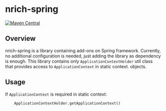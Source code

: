 # nrich-spring

[![Maven Central](https://maven-badges.herokuapp.com/maven-central/net.croz.nrich/nrich-spring/badge.svg?color=blue)](https://maven-badges.herokuapp.com/maven-central/net.croz.nrich/nrich-spring)

## Overview

nrich-spring is a library containing add-ons on Spring framework. Currently, no additional configuration is needed, just adding the library as dependency is enough. This library contains
only `ApplicationContextHolder` util class that provides access to `ApplicationContext` in static context. objects.

## Usage

If `ApplicationContext` is required in static context:

```
    ApplicationContextHolder.getApplicationContext()

```
